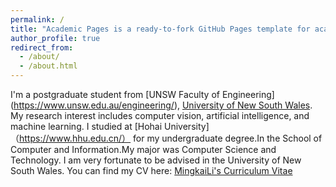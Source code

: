 ```yaml
---
permalink: /
title: "Academic Pages is a ready-to-fork GitHub Pages template for academic personal websites"
author_profile: true
redirect_from: 
  - /about/
  - /about.html
---
```


I'm a postgraduate student from [UNSW Faculty of Engineering] (https://www.unsw.edu.au/engineering/), [University of New South Wales](https://www.unsw.edu.au/). My research interest includes computer vision, artificial intelligence, and machine learning. I studied at [Hohai University]（https://www.hhu.edu.cn/） for my undergraduate degree.In the School of Computer and Information.My major was Computer Science and Technology.
I am very fortunate to be advised in the University of New South Wales. 
You can find my CV here: [MingkaiLi's Curriculum Vitae](--/assets/Curriculum_Vitae.pdf)
